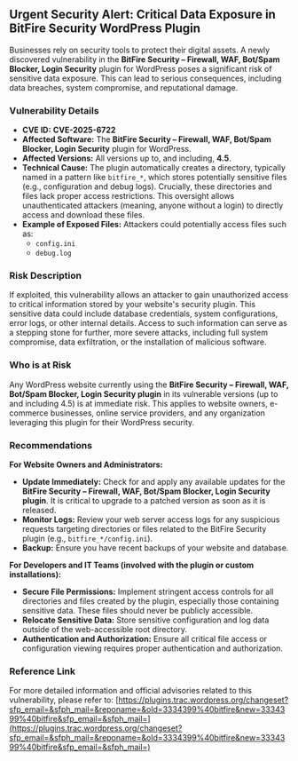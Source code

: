 ## Urgent Security Alert: Critical Data Exposure in **BitFire Security WordPress Plugin**

Businesses rely on security tools to protect their digital assets. A newly discovered vulnerability in the **BitFire Security – Firewall, WAF, Bot/Spam Blocker, Login Security** plugin for WordPress poses a significant risk of sensitive data exposure. This can lead to serious consequences, including data breaches, system compromise, and reputational damage.

### Vulnerability Details

*   **CVE ID:** **CVE-2025-6722**
*   **Affected Software:** The **BitFire Security – Firewall, WAF, Bot/Spam Blocker, Login Security** plugin for WordPress.
*   **Affected Versions:** All versions up to, and including, **4.5**.
*   **Technical Cause:** The plugin automatically creates a directory, typically named in a pattern like `bitfire_*`, which stores potentially sensitive files (e.g., configuration and debug logs). Crucially, these directories and files lack proper access restrictions. This oversight allows unauthenticated attackers (meaning, anyone without a login) to directly access and download these files.
*   **Example of Exposed Files:** Attackers could potentially access files such as:
    *   `config.ini`
    *   `debug.log`

### Risk Description

If exploited, this vulnerability allows an attacker to gain unauthorized access to critical information stored by your website's security plugin. This sensitive data could include database credentials, system configurations, error logs, or other internal details. Access to such information can serve as a stepping stone for further, more severe attacks, including full system compromise, data exfiltration, or the installation of malicious software.

### Who is at Risk

Any WordPress website currently using the **BitFire Security – Firewall, WAF, Bot/Spam Blocker, Login Security plugin** in its vulnerable versions (up to and including 4.5) is at immediate risk. This applies to website owners, e-commerce businesses, online service providers, and any organization leveraging this plugin for their WordPress security.

### Recommendations

**For Website Owners and Administrators:**

*   **Update Immediately:** Check for and apply any available updates for the **BitFire Security – Firewall, WAF, Bot/Spam Blocker, Login Security plugin**. It is critical to upgrade to a patched version as soon as it is released.
*   **Monitor Logs:** Review your web server access logs for any suspicious requests targeting directories or files related to the BitFire Security plugin (e.g., `bitfire_*/config.ini`).
*   **Backup:** Ensure you have recent backups of your website and database.

**For Developers and IT Teams (involved with the plugin or custom installations):**

*   **Secure File Permissions:** Implement stringent access controls for all directories and files created by the plugin, especially those containing sensitive data. These files should never be publicly accessible.
*   **Relocate Sensitive Data:** Store sensitive configuration and log data outside of the web-accessible root directory.
*   **Authentication and Authorization:** Ensure all critical file access or configuration viewing requires proper authentication and authorization.

### Reference Link

For more detailed information and official advisories related to this vulnerability, please refer to:
[https://plugins.trac.wordpress.org/changeset?sfp_email=&sfph_mail=&reponame=&old=3334399%40bitfire&new=3334399%40bitfire&sfp_email=&sfph_mail=](https://plugins.trac.wordpress.org/changeset?sfp_email=&sfph_mail=&reponame=&old=3334399%40bitfire&new=3334399%40bitfire&sfp_email=&sfph_mail=)